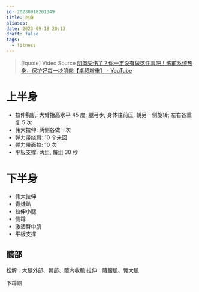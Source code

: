 ```yaml
---
id: 20230918201349
title: 热身
aliases: 
date: 2023-09-18 20:13
draft: false
tags:
  - fitness
---
```

> [!quote] Video Source
> [肌肉受伤了？你一定没有做这件事吧！练前系统热身，保护好每一块肌肉【卓叔增重】 - YouTube](https://www.youtube.com/watch?v=ZfbeCRfBdwg)

# 上半身

- 拉伸胸肌: 大臂抬高水平 45 度, 腿弓步, 身体往前压, 朝另一侧旋转; 左右各重复 5 次
- 伟大拉伸: 两侧各做一次
- 弹力带绕肩: 10 个来回
- 弹力带面拉: 10 次
- 平板支撑: 两组, 每组 30 秒

# 下半身

- 伟大拉伸
- 青蛙趴
- 拉伸小腿
- 侧蹲
- 激活臀中肌
- 平板支撑

## 髋部

松解：大腿外部、臀部、髋内收肌
拉伸：髂腰肌、臀大肌

下蹲帼